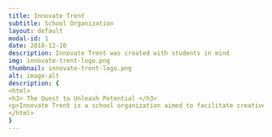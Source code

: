 ```yaml
---
title: Innovate Trent
subtitle: School Organization
layout: default
modal-id: 1
date: 2018-12-10
description: Innovate Trent was created with students in mind
img: innovate-trent-logo.png
thumbnail: innovate-trent-logo.png
alt: image-alt
description: {
<html>
<h3> The Quest to Unleash Potential </h3>
<p>Innovate Trent is a school organization aimed to facilitate creative ideas and turn them into real projects.  Here students of Trent University are encouraged to build connections and use our resources to engage in varoius project development initiatives ranging from research proposals to full startup businesses.  This organization was founded by some talanted and ambitious computer science students (including myself) in the winter of 2018, with the intention of taking advantage of the schools recent popularity and rapid expansion. </p>
</html>
}
---
```

